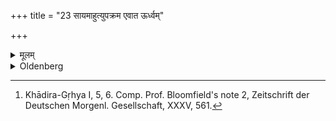 +++
title = "23 सायमाहुत्युपक्रम एवात ऊर्ध्वम्"

+++

<details><summary>मूलम्</summary>

सायमाहुत्युपक्रम एवात ऊर्ध्वं गृह्येऽग्नौ होमो विधीयते २३
</details>

<details><summary>Oldenberg</summary>

23. [^10]  Beginning from that time the sacrificing (of regular morning and evening oblations) in the domestic fire is prescribed, so that he begins with an evening oblation.


[^10]:  Khādira-Gṛhya I, 5, 6. Comp. Prof. Bloomfield's note 2, Zeitschrift der Deutschen Morgenl. Gesellschaft, XXXV, 561.
</details>
